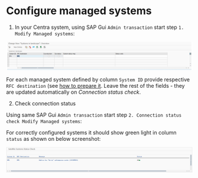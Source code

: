 # Configure managed systems

1. In your Centra system, using SAP Gui `Admin transaction` start step `1. Modify Managed systems`:

![](res/managed-systems.png)

For each managed system defined by column `System ID` provide respective `RFC destination` (see [how to prepare it](/inst-ux/rfc.md). Leave the rest of the fields - they are updated automatically on *Connection status check*.

2. Check connection status

Using same SAP Gui `Admin transaction` start step `2. Connection status check Modify Managed systems`:

For correctly configured systems it should show green light in column `status` as shown on below screenshot:

![](res/connection-status.png)
